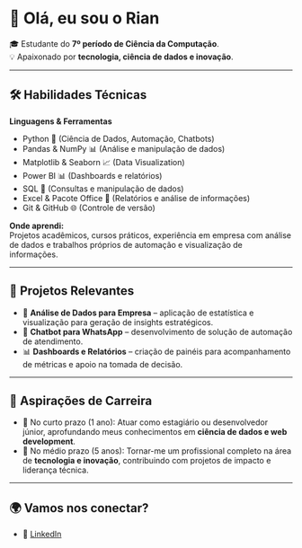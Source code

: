 # 👋 Olá, eu sou o Rian

🎓 Estudante do **7º período de Ciência da Computação**.  
💡 Apaixonado por **tecnologia, ciência de dados e inovação**.  

---

## 🛠️ Habilidades Técnicas

**Linguagens & Ferramentas**  
- Python 🐍 (Ciência de Dados, Automação, Chatbots)  
- Pandas & NumPy 📊 (Análise e manipulação de dados)  
- Matplotlib & Seaborn 📈 (Data Visualization)  
- Power BI 📊 (Dashboards e relatórios)  
- SQL 💾 (Consultas e manipulação de dados)  
- Excel & Pacote Office 📑 (Relatórios e análise de informações)  
- Git & GitHub 🌐 (Controle de versão)  

**Onde aprendi:**  
Projetos acadêmicos, cursos práticos, experiência em empresa com análise de dados e trabalhos próprios de automação e visualização de informações.

---

## 📌 Projetos Relevantes

- 🔎 **Análise de Dados para Empresa** – aplicação de estatística e visualização para geração de insights estratégicos.  
- 🤖 **Chatbot para WhatsApp** – desenvolvimento de solução de automação de atendimento.  
- 📊 **Dashboards e Relatórios** – criação de painéis para acompanhamento de métricas e apoio na tomada de decisão.  

---

## 🎯 Aspirações de Carreira

- 📌 No curto prazo (1 ano): Atuar como estagiário ou desenvolvedor júnior, aprofundando meus conhecimentos em **ciência de dados e web development**.  
- 🚀 No médio prazo (5 anos): Tornar-me um profissional completo na área de **tecnologia e inovação**, contribuindo com projetos de impacto e liderança técnica.  

---

## 🌍 Vamos nos conectar?
- 💼 [LinkedIn](https://www.linkedin.com/in/rian-de-almeida-ferreira-a70982273/)  
 
